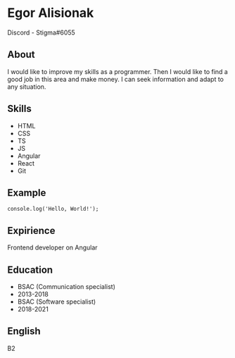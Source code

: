 # Egor Alisionak

Discord - Stigma#6055

## About
I would like to improve my skills as a programmer. Then I would like to find a good job in this area and make money. I can seek information and adapt to any situation.

## Skills
- HTML
- CSS
- TS
- JS
- Angular
- React
- Git

## Example
    console.log('Hello, World!');

## Expirience
Frontend developer on Angular

## Education
- BSAC (Communication specialist)
- 2013-2018
- BSAC (Software specialist)
- 2018-2021

## English
B2